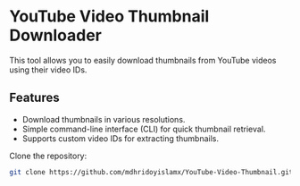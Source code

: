 # YouTube Video Thumbnail Downloader

This tool allows you to easily download thumbnails from YouTube videos using their video IDs.

## Features

- Download thumbnails in various resolutions.
- Simple command-line interface (CLI) for quick thumbnail retrieval.
- Supports custom video IDs for extracting thumbnails.


Clone the repository:

```bash
git clone https://github.com/mdhridoyislamx/YouTube-Video-Thumbnail.git
